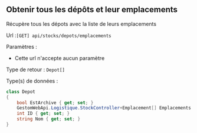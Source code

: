 ## <span id='obtenirdepotsetemplacements'>Obtenir tous les dépôts et leur emplacements</span>

Récupère tous les dépots avec la liste de leurs emplacements

Url :`[GET] api/stocks/depots/emplacements`

Paramètres : 

- Cette url n'accepte aucun paramètre

Type de retour : `Depot[]`

Type(s) de données :

```csharp
class Depot
{
	bool EstArchive { get; set; }
	GestomWebApi.Logistique.StockController+Emplacement[] Emplacements { get; set; }
	int ID { get; set; }
	string Nom { get; set; }
}

```

